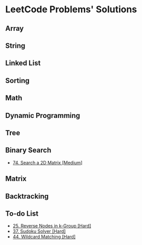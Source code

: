 # **LeetCode Problems' Solutions**
## **Array**

## **String**

## **Linked List**

## **Sorting**

## **Math**

## **Dynamic Programming**

## **Tree**

## **Binary Search**

* [74. Search a 2D Matrix [Medium]](https://github.com/Followb1ind1y/LeetCode/blob/main/Binary_Search/0074_Search_a_2D_Matrix.md)
## **Matrix**

## **Backtracking**

## **To-do List**
* [25. Reverse Nodes in k-Group [Hard]](https://leetcode.com/problems/reverse-nodes-in-k-group/)
* [37. Sudoku Solver [Hard]](https://leetcode.com/problems/sudoku-solver/)
* [44. Wildcard Matching [Hard]](https://leetcode.com/problems/wildcard-matching/)
